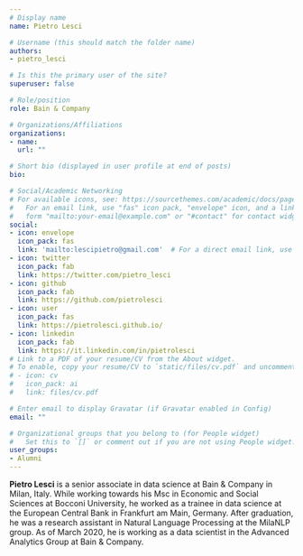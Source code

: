 ```yaml
---
# Display name
name: Pietro Lesci

# Username (this should match the folder name)
authors:
- pietro_lesci

# Is this the primary user of the site?
superuser: false

# Role/position
role: Bain & Company

# Organizations/Affiliations
organizations:
- name:
  url: ""

# Short bio (displayed in user profile at end of posts)
bio:

# Social/Academic Networking
# For available icons, see: https://sourcethemes.com/academic/docs/page-builder/#icons
#   For an email link, use "fas" icon pack, "envelope" icon, and a link in the
#   form "mailto:your-email@example.com" or "#contact" for contact widget.
social:
- icon: envelope
  icon_pack: fas
  link: 'mailto:lescipietro@gmail.com'  # For a direct email link, use "mailto:debora.nozza@unibocconi.it".
- icon: twitter
  icon_pack: fab
  link: https://twitter.com/pietro_lesci
- icon: github
  icon_pack: fab
  link: https://github.com/pietrolesci
- icon: user
  icon_pack: fas
  link: https://pietrolesci.github.io/
- icon: linkedin
  icon_pack: fab
  link: https://it.linkedin.com/in/pietrolesci
# Link to a PDF of your resume/CV from the About widget.
# To enable, copy your resume/CV to `static/files/cv.pdf` and uncomment the lines below.
# - icon: cv
#   icon_pack: ai
#   link: files/cv.pdf

# Enter email to display Gravatar (if Gravatar enabled in Config)
email: ""

# Organizational groups that you belong to (for People widget)
#   Set this to `[]` or comment out if you are not using People widget.
user_groups:
- Alumni
---
```


**Pietro Lesci** is a senior associate in data science at Bain & Company in Milan, Italy. While working towards his Msc in Economic and Social Sciences at Bocconi University, he worked as a trainee in data science at the European Central Bank in Frankfurt am Main, Germany. After graduation, he was a research assistant in Natural Language Processing at the MilaNLP group. As of March 2020, he is working as a data scientist in the Advanced Analytics Group at Bain & Company.
